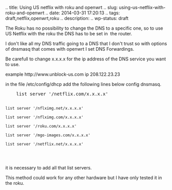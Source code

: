 .. title: Using US netflix with roku and openwrt
.. slug: using-us-netflix-with-roku-and-openwrt
.. date: 2014-03-31 17:20:13
.. tags: draft,netflix,openwrt,roku
.. description: 
.. wp-status: draft

<html><body><p>The Roku has no possibility to change the DNS to a specific one, so to use US Netflix with the roku the DNS has to be set in  the router.</p><p>I don't like all my DNS traffic going to a DNS that I don't trust so with options of dnsmasq that comes with openwrt I set DNS Forwardings.</p><p>Be carefull to change x.x.x.x for the ip address of the DNS service you want to use.</p><p>example http://www.unblock-us.com ip 208.122.23.23</p><p>in the file /etc/config/dhcp add the following lines below config dnsmasq.</p><pre>    list server '/netflix.com/x.x.x.x'

    list server '/nflximg.net/x.x.x.x'

    list server '/nflximg.com/x.x.x.x'

    list server '/roku.com/x.x.x.x'

    list server '/mgo-images.com/x.x.x.x'

    list server '/netflix.net/x.x.x.x'



</pre><p>it is necessary to add all that list servers.</p><p>This method could work for any other hardware but I have only tested it in the roku.</p></body></html>
